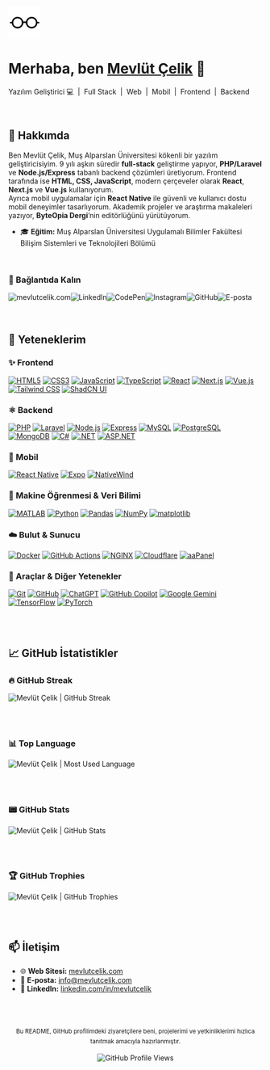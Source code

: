 <p align="left">
  <a href="https://mevlutcelik.com/" target="_blank" rel="noreferrer">
    <picture>
      <source srcset="https://raw.githubusercontent.com/mevlutcelik/mevlutcelik/refs/heads/main/glasses_white.png" media="(prefers-color-scheme: dark)">
       <img style="height:64px;" height="64" src="https://raw.githubusercontent.com/mevlutcelik/mevlutcelik/refs/heads/main/glasses.png" alt="Mevlüt Çelik">
    </picture>
  </a>
</p>

<h1 align="left">Merhaba, ben <a href="https://mevlutcelik.com/" target="_blank" rel="noreferrer">Mevlüt Çelik</a> 👋</h1>
<p align="left">Yazılım Geliştirici 💻 &nbsp;|&nbsp; Full Stack &nbsp;|&nbsp; Web &nbsp;|&nbsp; Mobil &nbsp;|&nbsp; Frontend &nbsp;|&nbsp; Backend</p>

<br/>

## 👋 Hakkımda
Ben Mevlüt Çelik, Muş Alparslan Üniversitesi kökenli bir yazılım geliştiricisiyim. 9 yılı aşkın süredir **full-stack** geliştirme yapıyor, **PHP/Laravel** ve **Node.js/Express** tabanlı backend çözümleri üretiyorum. Frontend tarafında ise **HTML, CSS, JavaScript**, modern çerçeveler olarak **React**, **Next.js** ve **Vue.js** kullanıyorum.  
Ayrıca mobil uygulamalar için **React Native** ile güvenli ve kullanıcı dostu mobil deneyimler tasarlıyorum. Akademik projeler ve araştırma makaleleri yazıyor, **ByteOpia Dergi**’nin editörlüğünü yürütüyorum.

- 🎓 **Eğitim:** Muş Alparslan Üniversitesi Uygulamalı Bilimler Fakültesi Bilişim Sistemleri ve Teknolojileri Bölümü

<br/>

### 🤝 Bağlantıda Kalın

<p align="left">
  <a target="_blank" title="Mevlüt Çelik | Web Sitesi" href="https://mevlutcelik.com/"><img align="left" src="https://img.shields.io/badge/mevlutcelik.com-623927?style=for-the-badge&logo=mevlutcelik&logoColor=white" alt="mevlutcelik.com"/></a>
  <a target="_blank" title="Mevlüt Çelik | LinkedIn" href="https://www.linkedin.com/in/mevlutcelik/"><img align="left" src="https://img.shields.io/badge/LinkedIn-0270AD?style=for-the-badge&logo=linkedin&logoColor=white" alt="LinkedIn"/></a>
  <a target="_blank" title="Mevlüt Çelik | CodePen" href="https://codepen.io/mevlut"><img align="left" src="https://img.shields.io/badge/CodePen-000000?style=for-the-badge&logo=codepen&logoColor=white" alt="CodePen"/></a>
  <a target="_blank" title="@mevlut.celik23 | Instagram" href="https://www.instagram.com/mevlut.celik23/"><img align="left" src="https://img.shields.io/badge/Instagram-FF0069?style=for-the-badge&logo=instagram&logoColor=white" alt="Instagram"/></a>
  <a target="_blank" title="Mevlüt Çelik | GitHub" href="https://github.com/mevlutcelik"><img align="left" src="https://img.shields.io/badge/GitHub-100000?style=for-the-badge&logo=github&logoColor=white" alt="GitHub"/></a>
  <a target="_blank" title="info@mevlutcelik.com | E-posta" href="mailto:info@mevlutcelik.com"><img align="left" src="https://img.shields.io/badge/info@mevlutcelik.com-ec8100?style=for-the-badge&logo=maildotru&logoColor=white" alt="E-posta"/></a>
</p>

<br/><br/><br/>

## 🚀 Yeteneklerim

### ✨ Frontend
<a href="#!">![HTML5](https://img.shields.io/badge/html5-%23E34F26.svg?style=for-the-badge&logo=html5&logoColor=white)</a>
<a href="#!">![CSS3](https://img.shields.io/badge/css3-%231572B6.svg?style=for-the-badge&logo=css3&logoColor=white)</a>
<a href="#!">![JavaScript](https://img.shields.io/badge/javascript-%23323330.svg?style=for-the-badge&logo=javascript&logoColor=%23F7DF1E)</a>
<a href="#!">![TypeScript](https://img.shields.io/badge/typescript-%23007ACC.svg?style=for-the-badge&logo=typescript&logoColor=white)</a>
<a href="#!">![React](https://img.shields.io/badge/React-20232A?style=for-the-badge&logo=react&logoColor=61DAFB)</a>
<a href="#!">![Next.js](https://img.shields.io/badge/Next.js-%23000000?style=for-the-badge&logo=next.js&logoColor=white)</a>
<a href="#!">![Vue.js](https://img.shields.io/badge/Vue.js-%234FC08D?style=for-the-badge&logo=vue.js&logoColor=white)</a>
<a href="#!">![Tailwind CSS](https://img.shields.io/badge/Tailwind_CSS-%2338B2AC?style=for-the-badge&logo=tailwind-css&logoColor=white)</a>
<a href="#!">![ShadCN UI](https://img.shields.io/badge/ShadCN_UI-FFFFFF?style=for-the-badge&logo=shadcn&logoColor=black)</a>

### ⚛️ Backend
<a href="#!">![PHP](https://img.shields.io/badge/php-%23777BB4.svg?style=for-the-badge&logo=php&logoColor=white)</a>
<a href="#!">![Laravel](https://img.shields.io/badge/Laravel-FF2D20?style=for-the-badge&logo=laravel&logoColor=white)</a>
<a href="#!">![Node.js](https://img.shields.io/badge/node.js-6DA55F?style=for-the-badge&logo=node.js&logoColor=white)</a>
<a href="#!">![Express](https://img.shields.io/badge/Express.js-%23404D59?style=for-the-badge&logo=express&logoColor=%2361DAFB)</a>
<a href="#!">![MySQL](https://img.shields.io/badge/mysql-%23DD8A00.svg?style=for-the-badge&logo=mysql&logoColor=white)</a>
<a href="#!">![PostgreSQL](https://img.shields.io/badge/postgresql-%23336791.svg?style=for-the-badge&logo=postgresql&logoColor=white)</a>
<a href="#!">![MongoDB](https://img.shields.io/badge/mongodb-%234ea94b.svg?style=for-the-badge&logo=mongodb&logoColor=white)</a>
<a href="#!">![C#](https://img.shields.io/badge/C%23-%23239120.svg?style=for-the-badge&logo=c-sharp&logoColor=white)</a>
<a href="#!">![.NET](https://img.shields.io/badge/.NET-512BD4?style=for-the-badge&logo=.net&logoColor=white)</a>
<a href="#!">![ASP.NET](https://img.shields.io/badge/ASP.NET-%23239120?style=for-the-badge&logo=asp.net&logoColor=white)</a>

### 📱 Mobil
<a href="#!">![React Native](https://img.shields.io/badge/React_Native-%2361DAFB?style=for-the-badge&logo=react&logoColor=black)</a>
<a href="#!">![Expo](https://img.shields.io/badge/Expo-1B1F23?style=for-the-badge&logo=expo&logoColor=white)</a>
<a href="#!">![NativeWind](https://img.shields.io/badge/NativeWind-%235A67D8?style=for-the-badge&logo=tailwindcss&logoColor=white)</a>

### 🤖 Makine Öğrenmesi & Veri Bilimi
<a href="#!">![MATLAB](https://img.shields.io/badge/MATLAB-0076A8?style=for-the-badge&logo=matlab&logoColor=white)</a>
<a href="#!">![Python](https://img.shields.io/badge/python-3670A0?style=for-the-badge&logo=python&logoColor=ffdd54)</a>
<a href="#!">![Pandas](https://img.shields.io/badge/pandas-%23150458.svg?style=for-the-badge&logo=pandas&logoColor=white)</a>
<a href="#!">![NumPy](https://img.shields.io/badge/numpy-%23013243.svg?style=for-the-badge&logo=numpy&logoColor=white)</a>
<a href="#!">![matplotlib](https://img.shields.io/badge/matplotlib-%23E54C1C.svg?style=for-the-badge&logo=matplotlib&logoColor=white)</a>

### ☁️ Bulut & Sunucu
<a href="#!">![Docker](https://img.shields.io/badge/Docker-%232496ED.svg?style=for-the-badge&logo=docker&logoColor=white)</a>
<a href="#!">![GitHub Actions](https://img.shields.io/badge/GitHub_Actions-%232671E5.svg?style=for-the-badge&logo=githubactions&logoColor=white)</a>
<a href="#!">![NGINX](https://img.shields.io/badge/NGINX-%2328A84D.svg?style=for-the-badge&logo=nginx&logoColor=white)</a>
<a href="#!">![Cloudflare](https://img.shields.io/badge/Cloudflare-F38020?style=for-the-badge&logo=Cloudflare&logoColor=white)</a>
<a href="#!">![aaPanel](https://img.shields.io/badge/aaPanel-%23007f00?style=for-the-badge&logo=aapanel&logoColor=white)</a>

### 🔧 Araçlar & Diğer Yetenekler
<a href="#!">![Git](https://img.shields.io/badge/git-%23F05032.svg?style=for-the-badge&logo=git&logoColor=white)</a>
<a href="#!">![GitHub](https://img.shields.io/badge/GitHub-%23000000.svg?style=for-the-badge&logo=github&logoColor=white)</a>
<a href="#!">![ChatGPT](https://img.shields.io/badge/chatGPT-74aa9c?style=for-the-badge&logo=openai&logoColor=white)</a>
<a href="#!">![GitHub Copilot](https://img.shields.io/badge/github_copilot-8957E5?style=for-the-badge&logo=github-copilot&logoColor=white)</a>
<a href="#!">![Google Gemini](https://img.shields.io/badge/google%20gemini-8E75B2?style=for-the-badge&logo=google%20gemini&logoColor=white)</a>
<a href="#!">![TensorFlow](https://img.shields.io/badge/TensorFlow-%23FF6F00.svg?style=for-the-badge&logo=tensorflow&logoColor=white)</a>
<a href="#!">![PyTorch](https://img.shields.io/badge/PyTorch-%23EE4C2C.svg?style=for-the-badge&logo=pytorch&logoColor=white)</a>

<br/><br/>

## 📈 GitHub İstatistikler

### 🔥 GitHub Streak

<picture>
  <source srcset="https://github-readme-streak-stats.herokuapp.com/?user=mevlutcelik&theme=dark&bg_color=0d1117&border_color=2d3541" media="(prefers-color-scheme: dark)">
  <img title="Mevlüt Çelik | GitHub Streak" src="https://streak-stats.demolab.com?user=mevlutcelik">
</picture>

<br/><br/>

### 📊 Top Language

<picture>
  <source srcset="https://github-readme-stats.vercel.app/api/top-langs/?username=mevlutcelik&layout=compact&theme=dark&bg_color=0d1117&border_color=2d3541" media="(prefers-color-scheme: dark)">
  <img title="Mevlüt Çelik | Most Used Language" src="https://github-readme-stats.vercel.app/api/top-langs/?username=mevlutcelik&layout=compact">
</picture>

<br/><br/>

### 📟 GitHub Stats

<picture>
  <source srcset="https://github-readme-stats.vercel.app/api?username=mevlutcelik&show_icons=true&theme=radical&bg_color=0d1117&border_color=2d3541" media="(prefers-color-scheme: dark)">
  <img title="Mevlüt Çelik | GitHub Stats" src="https://github-readme-stats.vercel.app/api?username=mevlutcelik&show_icons=true">
</picture>

<br/><br/>

### 🏆 GitHub Trophies

<picture>
  <source srcset="https://github-profile-trophy.vercel.app/?username=mevlutcelik&column=8&theme=radical&bg_color=0d1117&border_color=2d3541" media="(prefers-color-scheme: dark)">
  <img title="Mevlüt Çelik | GitHub Trophies" src="https://github-profile-trophy.vercel.app/?username=mevlutcelik&column=8">
</picture>

<br/><br/>


## 📫 İletişim
- 🌐 **Web Sitesi:** [mevlutcelik.com](https://mevlutcelik.com)  
- 📧 **E-posta:** <a href="mailto:info@mevlutcelik.com">info@mevlutcelik.com</a>  
- 🔗 **LinkedIn:** [linkedin.com/in/mevlutcelik](https://www.linkedin.com/in/mevlutcelik) 

<br/><br/>

<p align="center">
  <sub>Bu README, GitHub profilimdeki ziyaretçilere beni, projelerimi ve yetkinliklerimi hızlıca tanıtmak amacıyla hazırlanmıştır.</sub><br/><br/>
  <img src="https://komarev.com/ghpvc/?username=mevlutcelik&label=Profil%20Görüntüleme&color=1a73E8&style=flat" alt="GitHub Profile Views" />
</p>
